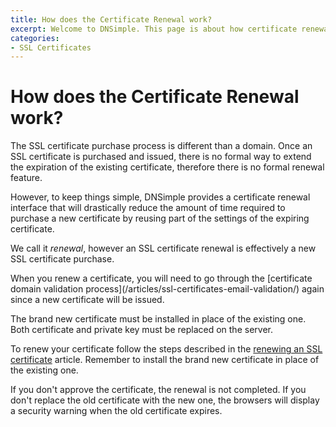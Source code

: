 ```yaml
---
title: How does the Certificate Renewal work?
excerpt: Welcome to DNSimple. This page is about how certificate renewal works. Hosted DNS has never been this easy.
categories:
- SSL Certificates
---
```


# How does the Certificate Renewal work?

The SSL certificate purchase process is different than a domain. Once an SSL certificate is purchased and issued, there is no formal way to extend the expiration of the existing certificate, therefore there is no formal renewal feature.

However, to keep things simple, DNSimple provides a certificate renewal interface that will drastically reduce the amount of time required to purchase a new certificate by reusing part of the settings of the expiring certificate.

We call it *renewal*, however an SSL certificate renewal is effectively a new SSL certificate purchase.

<note>
When you renew a certificate, you will need to go through the [certificate domain validation process](/articles/ssl-certificates-email-validation/) again since a new certificate will be issued.

The brand new certificate must be installed in place of the existing one. Both certificate and private key must be replaced on the server.
</note>

To renew your certificate follow the steps described in the [renewing an SSL certificate](/articles/renewing-ssl-certificates/) article. Remember to install the brand new certificate in place of the existing one.

<warning>
If you don't approve the certificate, the renewal is not completed. If you don't replace the old certificate with the new one, the browsers will display a security warning when the old certificate expires.
</warning>
